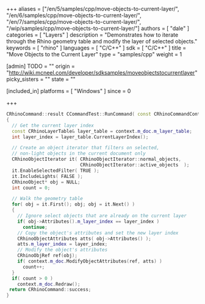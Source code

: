 +++
aliases = ["/en/5/samples/cpp/move-objects-to-current-layer/", "/en/6/samples/cpp/move-objects-to-current-layer/", "/en/7/samples/cpp/move-objects-to-current-layer/", "/wip/samples/cpp/move-objects-to-current-layer/"]
authors = [ "dale" ]
categories = [ "Layers" ]
description = "Demonstrates how to iterate through the Rhino geometry table and modify the layer of selected objects."
keywords = [ "rhino" ]
languages = [ "C/C++" ]
sdk = [ "C/C++" ]
title = "Move Objects to the Current Layer"
type = "samples/cpp"
weight = 1

[admin]
TODO = ""
origin = "http://wiki.mcneel.com/developer/sdksamples/moveobjectstocurrentlayer"
picky_sisters = ""
state = ""

[included_in]
platforms = [ "Windows" ]
since = 0

+++

```cpp
CRhinoCommand::result CCommandTest::RunCommand( const CRhinoCommandContext& context )
{
  // Get the current layer index
  const CRhinoLayerTable& layer_table = context.m_doc.m_layer_table;
  int layer_index = layer_table.CurrentLayerIndex();

  // Create an object iterator that filters on selected,
  // non-light objects in the current document only
  CRhinoObjectIterator it( CRhinoObjectIterator::normal_objects,
                           CRhinoObjectIterator::active_objects  );
  it.EnableSelectedFilter( TRUE );
  it.IncludeLights( FALSE );
  CRhinoObject* obj = NULL;
  int count = 0;

  // Walk the geometry table
  for( obj = it.First(); obj; obj = it.Next() )
  {
    // Ignore select objects that are already on the current layer
    if( obj->Attributes().m_layer_index == layer_index )
      continue;
    // Copy the object's attributes and set the new layer index
    CRhinoObjectAttributes atts( obj->Attributes() );
    atts.m_layer_index = layer_index;
    // Modify the object's attributes
    CRhinoObjRef ref(obj);
    if( context.m_doc.ModifyObjectAttributes(ref, atts) )
      count++;
  }
  if( count > 0 )
    context.m_doc.Redraw();
 return CRhinoCommand::success;
}
```
